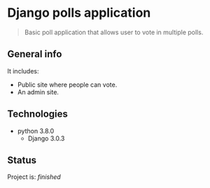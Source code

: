 # Django polls application
> Basic poll application that allows user to vote in multiple polls.

## General info
It includes:
* Public site where people can vote.
* An admin site.

## Technologies
* python 3.8.0
	* Django 3.0.3

## Status
Project is: _finished_

